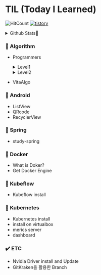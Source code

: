 # TIL (Today I Learned)

<p>
  
  ![HitCount](http://hits.dwyl.com/Kim-SuBin/TIL.svg)
  <a href="https://subin-0320.tistory.com/">
     <img alt="tistory" src="https://img.shields.io/badge/-Tistory-darkgreen?logo=github" />
  </a>
</p>

<details>
<summary>Github Stats🐤</summary>
  
[![Anurag's github stats](https://github-readme-stats.vercel.app/api?username=Kim-SuBin)](https://github.com/anuraghazra/github-readme-stats)

</details>

### 📕 Algorithm
- Programmers
  <details><summary>Level1</summary>
  
  - 두 정수 사이의 합
  - 문자열 내림차순으로 배치하기
  - 평균 구하기
  - 약수의 합
  - 짝수와 홀수
  - 수박수박수박수박수박수?
  - 자릿수 더하기
  - 나누어 떨어지는 숫자 배열
  - 제일 작은 수 제거하기
  - 서울에서 김서방 찾기
  - 가운데 글자 가져오기
  - 같은 숫자는 싫어
  - 문자열 내 마음대로 정렬하기
  - 문자열 내 p와 y의 개수
  - 문자열을 정수로 바꾸기
  - 문자열 다루기 기본
  - 이상한 문자 만들기
  - x만큼 간격이 있는 n개의 숫자
  - 핸드폰 번호 가리기
  - 직사각형 별찍기
  - 정수 내림차순으로 배치하기
  - 자연수 뒤집어 배열로 만들기
  - 하샤드 수
  - 정수 제곱근 판별
  - 소수 찾기
  - 최대공약수와 최소공배수
  - 콜라츠 추측
  - 행렬의 덧셈
  - 2016년
  - 시저 암호
  - k번째 수
  - 완주하지 못한 선수
  - 모의고사
  - 체육복
  - 예산
  - [1차]비밀지도
  - [2020 카카오 인턴]키패드 누르기
  - 2018 KAKAO BLIND RECRUITMENT [1차] 다트 게임
  - 2019 카카오 개발자 겨울 인턴십 크레인 인형뽑기 게임
  - 2019 KAKAO BLIND RECRUITMENT 실패율
  
  </details>
  <details><summary>Level2</summary>
   
   - 최댓값과 최솟값
   - 올바른 괄호
   - 피보나치 수
   - 최솟값 만들기
   - N개의 최소공배수
   - 전화번호 목록
   - 기능개발
   - 위장
   - 주식가격
   - 프린터
   
   </details>
- VitaAlgo

### 📙 Android
- ListView
- QRcode
- RecyclerView

### 📗 Spring
- study-spring

### 📘 Docker
- What is Doker?
- Get Docker Engine

### 📘 Kubeflow
- Kubeflow install

### 📘 Kubernetes
- Kubernetes install
- install on virtualbox
- merics server
- dashboard

### ✔️ ETC
- Nvidia Driver install and Update
- GitKraken을 활용한 Branch
